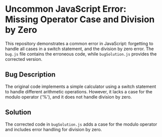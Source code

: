# Uncommon JavaScript Error: Missing Operator Case and Division by Zero

This repository demonstrates a common error in JavaScript:  forgetting to handle all cases in a switch statement, and the division by zero error.  The `bug.js` file contains the erroneous code, while `bugSolution.js` provides the corrected version.

## Bug Description
The original code implements a simple calculator using a switch statement to handle different arithmetic operations. However, it lacks a case for the modulo operator ('%'), and it does not handle division by zero.

## Solution
The corrected code in `bugSolution.js` adds a case for the modulo operator and includes error handling for division by zero.